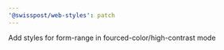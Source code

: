 ```yaml
---
'@swisspost/web-styles': patch
---
```


Add styles for form-range in fourced-color/high-contrast mode

